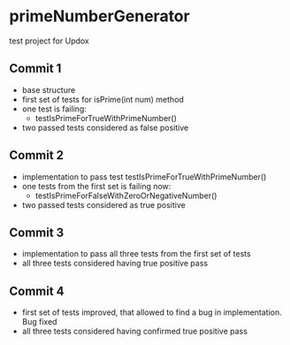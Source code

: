# primeNumberGenerator
 test project for Updox

## Commit 1
  - base structure
  - first set of tests for isPrime(int num) method
  - one test is failing:
    - testIsPrimeForTrueWithPrimeNumber()
  - two passed tests considered as false positive
    
## Commit 2
  - implementation to pass test testIsPrimeForTrueWithPrimeNumber()
  - one tests from the first set is failing now:
    - testIsPrimeForFalseWithZeroOrNegativeNumber()
  - two passed tests considered as true positive

## Commit 3
  - implementation to pass all three tests from the first set of tests
  - all three tests considered having true positive pass

## Commit 4
   - first set of tests improved, that allowed to find a bug in implementation. Bug fixed
   - all three tests considered having confirmed true positive pass

